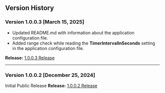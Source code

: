 ## Version History

### Version 1.0.0.3 [March 15, 2025]
* Updated README.md with information about the application configuration file.
* Added range check while reading the **TimerIntervalInSeconds** setting in the application configuration file.

**Release:** [1.0.0.3 Release](https://github.com/shriprem/StayAwake/releases/tag/v1.0.0.3)

---

### Version 1.0.0.2 [December 25, 2024]
Initial Public Release
**Release:** [1.0.0.2 Release](https://github.com/shriprem/StayAwake/releases/tag/v1.0.0.2)


